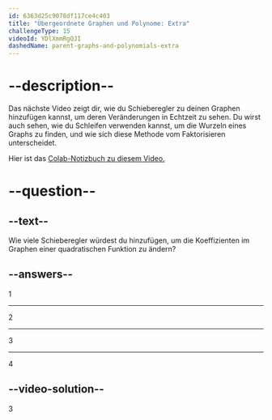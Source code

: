 ```yaml
---
id: 6363d25c9078df117ce4c403
title: "Übergeordnete Graphen und Polynome: Extra"
challengeType: 15
videoId: YDlXmmRgQJI
dashedName: parent-graphs-and-polynomials-extra
---
```


# --description--

Das nächste Video zeigt dir, wie du Schieberegler zu deinen Graphen hinzufügen kannst, um deren Veränderungen in Echtzeit zu sehen. Du wirst auch sehen, wie du Schleifen verwenden kannst, um die Wurzeln eines Graphs zu finden, und wie sich diese Methode vom Faktorisieren unterscheidet.

Hier ist das <a href="https://colab.research.google.com/drive/1bspkmQVcKOXUuk-Orb0Mwl0GUGbqMpka?usp=sharing" target="_blank" rel="noopener noreferrer nofollow">Colab-Notizbuch zu diesem Video.</a>

# --question--

## --text--

Wie viele Schieberegler würdest du hinzufügen, um die Koeffizienten im Graphen einer quadratischen Funktion zu ändern?

## --answers--

1

---

2

---

3

---

4

## --video-solution--

3

